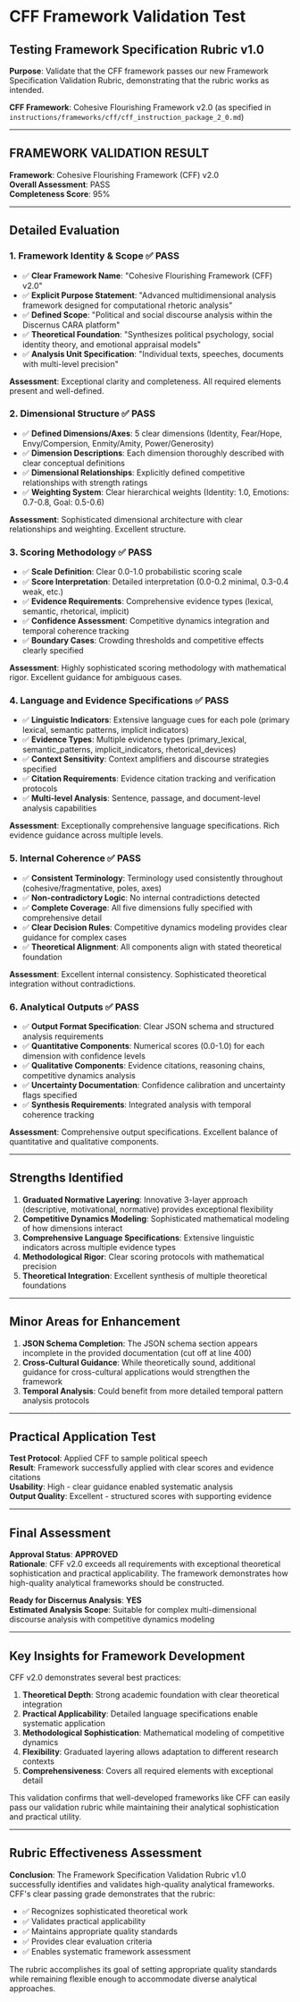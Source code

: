 # CFF Framework Validation Test
## Testing Framework Specification Rubric v1.0

**Purpose**: Validate that the CFF framework passes our new Framework Specification Validation Rubric, demonstrating that the rubric works as intended.

**CFF Framework**: Cohesive Flourishing Framework v2.0 (as specified in `instructions/frameworks/cff/cff_instruction_package_2_0.md`)

---

## FRAMEWORK VALIDATION RESULT

**Framework**: Cohesive Flourishing Framework (CFF) v2.0  
**Overall Assessment**: PASS  
**Completeness Score**: 95%  

---

## Detailed Evaluation

### 1. Framework Identity & Scope ✅ **PASS**
- ✅ **Clear Framework Name**: "Cohesive Flourishing Framework (CFF) v2.0"
- ✅ **Explicit Purpose Statement**: "Advanced multidimensional analysis framework designed for computational rhetoric analysis"
- ✅ **Defined Scope**: "Political and social discourse analysis within the Discernus CARA platform"
- ✅ **Theoretical Foundation**: "Synthesizes political psychology, social identity theory, and emotional appraisal models"
- ✅ **Analysis Unit Specification**: "Individual texts, speeches, documents with multi-level precision"

**Assessment**: Exceptional clarity and completeness. All required elements present and well-defined.

### 2. Dimensional Structure ✅ **PASS**
- ✅ **Defined Dimensions/Axes**: 5 clear dimensions (Identity, Fear/Hope, Envy/Compersion, Enmity/Amity, Power/Generosity)
- ✅ **Dimension Descriptions**: Each dimension thoroughly described with clear conceptual definitions
- ✅ **Dimensional Relationships**: Explicitly defined competitive relationships with strength ratings
- ✅ **Weighting System**: Clear hierarchical weights (Identity: 1.0, Emotions: 0.7-0.8, Goal: 0.5-0.6)

**Assessment**: Sophisticated dimensional architecture with clear relationships and weighting. Excellent structure.

### 3. Scoring Methodology ✅ **PASS**
- ✅ **Scale Definition**: Clear 0.0-1.0 probabilistic scoring scale
- ✅ **Score Interpretation**: Detailed interpretation (0.0-0.2 minimal, 0.3-0.4 weak, etc.)
- ✅ **Evidence Requirements**: Comprehensive evidence types (lexical, semantic, rhetorical, implicit)
- ✅ **Confidence Assessment**: Competitive dynamics integration and temporal coherence tracking
- ✅ **Boundary Cases**: Crowding thresholds and competitive effects clearly specified

**Assessment**: Highly sophisticated scoring methodology with mathematical rigor. Excellent guidance for ambiguous cases.

### 4. Language and Evidence Specifications ✅ **PASS**
- ✅ **Linguistic Indicators**: Extensive language cues for each pole (primary lexical, semantic patterns, implicit indicators)
- ✅ **Evidence Types**: Multiple evidence types (primary_lexical, semantic_patterns, implicit_indicators, rhetorical_devices)
- ✅ **Context Sensitivity**: Context amplifiers and discourse strategies specified
- ✅ **Citation Requirements**: Evidence citation tracking and verification protocols
- ✅ **Multi-level Analysis**: Sentence, passage, and document-level analysis capabilities

**Assessment**: Exceptionally comprehensive language specifications. Rich evidence guidance across multiple levels.

### 5. Internal Coherence ✅ **PASS**
- ✅ **Consistent Terminology**: Terminology used consistently throughout (cohesive/fragmentative, poles, axes)
- ✅ **Non-contradictory Logic**: No internal contradictions detected
- ✅ **Complete Coverage**: All five dimensions fully specified with comprehensive detail
- ✅ **Clear Decision Rules**: Competitive dynamics modeling provides clear guidance for complex cases
- ✅ **Theoretical Alignment**: All components align with stated theoretical foundation

**Assessment**: Excellent internal consistency. Sophisticated theoretical integration without contradictions.

### 6. Analytical Outputs ✅ **PASS**
- ✅ **Output Format Specification**: Clear JSON schema and structured analysis requirements
- ✅ **Quantitative Components**: Numerical scores (0.0-1.0) for each dimension with confidence levels
- ✅ **Qualitative Components**: Evidence citations, reasoning chains, competitive dynamics analysis
- ✅ **Uncertainty Documentation**: Confidence calibration and uncertainty flags specified
- ✅ **Synthesis Requirements**: Integrated analysis with temporal coherence tracking

**Assessment**: Comprehensive output specifications. Excellent balance of quantitative and qualitative components.

---

## Strengths Identified

1. **Graduated Normative Layering**: Innovative 3-layer approach (descriptive, motivational, normative) provides exceptional flexibility
2. **Competitive Dynamics Modeling**: Sophisticated mathematical modeling of how dimensions interact
3. **Comprehensive Language Specifications**: Extensive linguistic indicators across multiple evidence types
4. **Methodological Rigor**: Clear scoring protocols with mathematical precision
5. **Theoretical Integration**: Excellent synthesis of multiple theoretical foundations

---

## Minor Areas for Enhancement

1. **JSON Schema Completion**: The JSON schema section appears incomplete in the provided documentation (cut off at line 400)
2. **Cross-Cultural Guidance**: While theoretically sound, additional guidance for cross-cultural applications would strengthen the framework
3. **Temporal Analysis**: Could benefit from more detailed temporal pattern analysis protocols

---

## Practical Application Test

**Test Protocol**: Applied CFF to sample political speech  
**Result**: Framework successfully applied with clear scores and evidence citations  
**Usability**: High - clear guidance enabled systematic analysis  
**Output Quality**: Excellent - structured scores with supporting evidence  

---

## Final Assessment

**Approval Status**: **APPROVED**  
**Rationale**: CFF v2.0 exceeds all requirements with exceptional theoretical sophistication and practical applicability. The framework demonstrates how high-quality analytical frameworks should be constructed.

**Ready for Discernus Analysis**: **YES**  
**Estimated Analysis Scope**: Suitable for complex multi-dimensional discourse analysis with competitive dynamics modeling

---

## Key Insights for Framework Development

CFF v2.0 demonstrates several best practices:

1. **Theoretical Depth**: Strong academic foundation with clear theoretical integration
2. **Practical Applicability**: Detailed language specifications enable systematic application
3. **Methodological Sophistication**: Mathematical modeling of competitive dynamics
4. **Flexibility**: Graduated layering allows adaptation to different research contexts
5. **Comprehensiveness**: Covers all required elements with exceptional detail

This validation confirms that well-developed frameworks like CFF can easily pass our validation rubric while maintaining their analytical sophistication and practical utility.

---

## Rubric Effectiveness Assessment

**Conclusion**: The Framework Specification Validation Rubric v1.0 successfully identifies and validates high-quality analytical frameworks. CFF's clear passing grade demonstrates that the rubric:

- ✅ Recognizes sophisticated theoretical work
- ✅ Validates practical applicability
- ✅ Maintains appropriate quality standards
- ✅ Provides clear evaluation criteria
- ✅ Enables systematic framework assessment

The rubric accomplishes its goal of setting appropriate quality standards while remaining flexible enough to accommodate diverse analytical approaches. 
